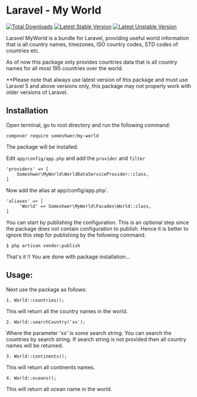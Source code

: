# Laravel - My World

[![Total Downloads](https://poser.pugx.org/someshwer/my-world/downloads.svg)](https://packagist.org/packages/someshwer/my-world)
[![Latest Stable Version](https://poser.pugx.org/someshwer/my-world/v/stable.svg)](https://packagist.org/packages/someshwer/my-world)
[![Latest Unstable Version](https://poser.pugx.org/someshwer/my-world/v/unstable.svg)](https://packagist.org/packages/someshwer/my-world)

Laravel MyWorld is a bundle for Laravel, providing useful world information that is all country names, timezones,
ISO country codes, STD codes of countries  etc.

As of now this package only provides countries data that is all country names for all most 195 countries over the world.

**Please note that always use latest version of this package and must use Laravel 5 and above versions only,
this package may not properly work with older versions of Laravel.

## Installation

Open terminal, go to root directory and run the following command:

    composer require someshwer/my-world

The package will be installed.

Edit `app/config/app.php` and add the `provider` and `filter`

    'providers' => [
        Someshwer\MyWorld\WorldDataServiceProvider::class,
    ]

Now add the alias at app/config/app.php`.

    'aliases' => [
         'World' => Someshwer\MyWorld\Facades\World::class,
    ]

You can start by publishing the configuration. This is an optional step since the package does not contain configuration to publish.
Hence it is better to ignore this step for publishing by the following command.

    $ php artisan vendor:publish

That's it !! You are done with package installation...

## Usage:

Next use the package as follows:

    1. World::countries();

This will return all the country names in the world.

    2. World::searchCountry('xx');

Where the parameter 'xx' is some search string. You can search the countries by search string. If search
string is not provided then all country names will be returned.

    3. World::continents();

This will return all continents names.

    4. World::oceans();

This will return all ocean name in the world.




